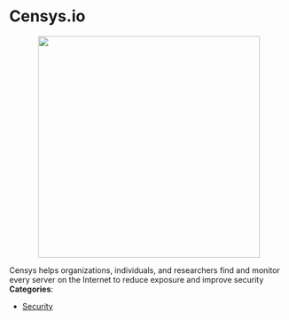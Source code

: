 # Censys.io

<p align="center">
    <img width="400" src="https://raw.githubusercontent.com/awesome-apis/awesome-apis/apis/censys-io/logo_256x256.png" />
</p>


Censys helps organizations, individuals, and researchers find and monitor every server on the Internet to reduce exposure and improve security
**Categories**:

- [Security](https://github/awesome-apis/awesome-apis#security)



